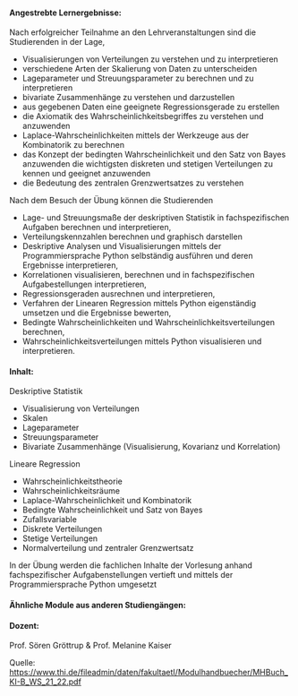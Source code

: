 #### Angestrebte Lernergebnisse:

Nach erfolgreicher Teilnahme an den Lehrveranstaltungen sind die Studierenden in der Lage,

* Visualisierungen von Verteilungen zu verstehen und zu interpretieren
* verschiedene Arten der Skalierung von Daten zu unterscheiden
* Lageparameter und Streuungsparameter zu berechnen und zu interpretieren
* bivariate Zusammenhänge zu verstehen und darzustellen
* aus gegebenen Daten eine geeignete Regressionsgerade zu erstellen
* die Axiomatik des Wahrscheinlichkeitsbegriffes zu verstehen und anzuwenden
* Laplace-Wahrscheinlichkeiten mittels der Werkzeuge aus der Kombinatorik zu berechnen
* das Konzept der bedingten Wahrscheinlichkeit und den Satz von Bayes anzuwenden die wichtigsten diskreten und stetigen Verteilungen zu kennen und geeignet anzuwenden
* die Bedeutung des zentralen Grenzwertsatzes zu verstehen

Nach dem Besuch der Übung können die Studierenden

* Lage- und Streuungsmaße der deskriptiven Statistik in fachspezifischen Aufgaben berechnen und interpretieren,
* Verteilungskennzahlen berechnen und graphisch darstellen
* Deskriptive Analysen und Visualisierungen mittels der Programmiersprache Python selbständig ausführen und deren Ergebnisse interpretieren,
* Korrelationen visualisieren, berechnen und in fachspezifischen Aufgabestellungen interpretieren,
* Regressionsgeraden ausrechnen und interpretieren,
* Verfahren der Linearen Regression mittels Python eigenständig umsetzen und die Ergebnisse bewerten,
* Bedingte Wahrscheinlichkeiten und Wahrscheinlichkeitsverteilungen berechnen,
* Wahrscheinlichkeitsverteilungen mittels Python visualisieren und interpretieren.

#### Inhalt:

Deskriptive Statistik

* Visualisierung von Verteilungen
* Skalen
* Lageparameter
* Streuungsparameter
* Bivariate Zusammenhänge (Visualisierung, Kovarianz und Korrelation)

Lineare Regression

* Wahrscheinlichkeitstheorie
* Wahrscheinlichkeitsräume
* Laplace-Wahrscheinlichkeit und Kombinatorik
* Bedingte Wahrscheinlichkeit und Satz von Bayes
* Zufallsvariable
* Diskrete Verteilungen
* Stetige Verteilungen
* Normalverteilung und zentraler Grenzwertsatz

In der Übung werden die fachlichen Inhalte der Vorlesung anhand fachspezifischer Aufgabenstellungen vertieft und mittels der Programmiersprache Python umgesetzt

#### Ähnliche Module aus anderen Studiengängen:

#### Dozent:

Prof. Sören Gröttrup & Prof. Melanine Kaiser

Quelle: <https://www.thi.de/fileadmin/daten/fakultaetI/Modulhandbuecher/MHBuch_KI-B_WS_21_22.pdf>